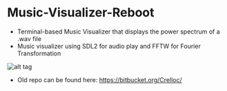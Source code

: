 # Music-Visualizer-Reboot 

  - Terminal-based Music Visualizer that displays the power spectrum of a .wav file
  - Music visualizer using SDL2 for audio play and FFTW for Fourier Transformation

![alt tag](https://github.com/Crelloc/Music-Visualizer-Reboot/blob/master/rebooted.gif)

  - Old repo can be found here: https://bitbucket.org/Crelloc/

